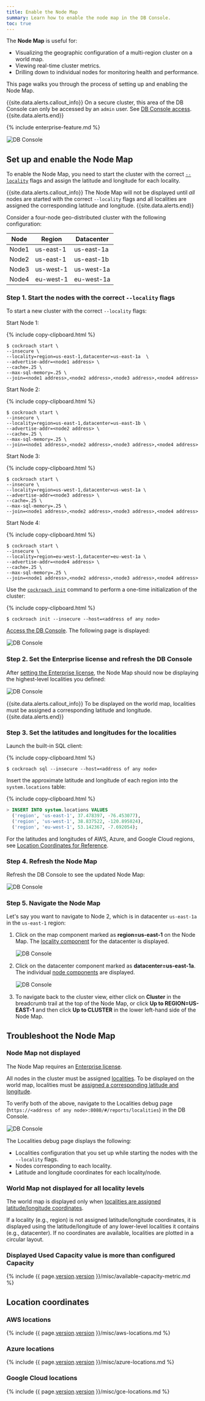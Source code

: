 ```yaml
---
title: Enable the Node Map
summary: Learn how to enable the node map in the DB Console.
toc: true
---
```


The **Node Map** is useful for:

- Visualizing the geographic configuration of a multi-region cluster on a world map.
- Viewing real-time cluster metrics.
- Drilling down to individual nodes for monitoring health and performance.

This page walks you through the process of setting up and enabling the Node Map.

{{site.data.alerts.callout_info}}
On a secure cluster, this area of the DB Console can only be accessed by an `admin` user. See [DB Console access](ui-overview.html#db-console-access).
{{site.data.alerts.end}}

{% include enterprise-feature.md %}

<img src="{{ 'images/v20.2/ui-node-map-navigation3.png' | relative_url }}" alt="DB Console" style="border:1px solid #eee;max-width:100%" />

## Set up and enable the Node Map

To enable the Node Map, you need to start the cluster with the correct [`--locality`](cockroach-start.html#locality) flags and assign the latitude and longitude for each locality.

{{site.data.alerts.callout_info}}
The Node Map will not be displayed until *all* nodes are started with the correct `--locality` flags and all localities are assigned the corresponding latitude and longitude.
{{site.data.alerts.end}}

Consider a four-node geo-distributed cluster with the following configuration:

|  Node | Region | Datacenter |
|  ------ | ------ | ------ |
|  Node1 | us-east-1 | us-east-1a |
|  Node2 | us-east-1 | us-east-1b |
|  Node3 | us-west-1 | us-west-1a |
|  Node4 | eu-west-1 | eu-west-1a |

### Step 1. Start the nodes with the correct `--locality` flags

To start a new cluster with the correct `--locality` flags:

Start Node 1:

{% include copy-clipboard.html %}
~~~
$ cockroach start \
--insecure \
--locality=region=us-east-1,datacenter=us-east-1a  \
--advertise-addr=<node1 address> \
--cache=.25 \
--max-sql-memory=.25 \
--join=<node1 address>,<node2 address>,<node3 address>,<node4 address>
~~~

Start Node 2:

{% include copy-clipboard.html %}
~~~
$ cockroach start \
--insecure \
--locality=region=us-east-1,datacenter=us-east-1b \
--advertise-addr=<node2 address> \
--cache=.25 \
--max-sql-memory=.25 \
--join=<node1 address>,<node2 address>,<node3 address>,<node4 address>
~~~

Start Node 3:

{% include copy-clipboard.html %}
~~~
$ cockroach start \
--insecure \
--locality=region=us-west-1,datacenter=us-west-1a \
--advertise-addr=<node3 address> \
--cache=.25 \
--max-sql-memory=.25 \
--join=<node1 address>,<node2 address>,<node3 address>,<node4 address>
~~~

Start Node 4:

{% include copy-clipboard.html %}
~~~
$ cockroach start \
--insecure \
--locality=region=eu-west-1,datacenter=eu-west-1a \
--advertise-addr=<node4 address> \
--cache=.25 \
--max-sql-memory=.25 \
--join=<node1 address>,<node2 address>,<node3 address>,<node4 address>
~~~

Use the [`cockroach init`](cockroach-init.html) command to perform a one-time initialization of the cluster:

{% include copy-clipboard.html %}
~~~ shell
$ cockroach init --insecure --host=<address of any node>
~~~

[Access the DB Console](ui-overview.html#db-console-access). The following page is displayed:

<img src="{{ 'images/v20.2/ui-node-map-before-license.png' | relative_url }}" alt="DB Console" style="border:1px solid #eee;max-width:100%" />

### Step 2. Set the Enterprise license and refresh the DB Console

After [setting the Enterprise license](enterprise-licensing.html), the Node Map should now be displaying the highest-level localities you defined:

<img src="{{ 'images/v20.2/ui-node-map-after-license.png' | relative_url }}" alt="DB Console" style="border:1px solid #eee;max-width:100%" />

{{site.data.alerts.callout_info}}
To be displayed on the world map, localities must be assigned a corresponding latitude and longitude.
{{site.data.alerts.end}}

### Step 3. Set the latitudes and longitudes for the localities

Launch the built-in SQL client:

{% include copy-clipboard.html %}
~~~ shell
$ cockroach sql --insecure --host=<address of any node>
~~~

Insert the approximate latitude and longitude of each region into the `system.locations` table:

{% include copy-clipboard.html %}
~~~ sql
> INSERT INTO system.locations VALUES
  ('region', 'us-east-1', 37.478397, -76.453077),
  ('region', 'us-west-1', 38.837522, -120.895824),
  ('region', 'eu-west-1', 53.142367, -7.692054);
~~~

For the latitudes and longitudes of AWS, Azure, and Google Cloud regions, see [Location Coordinates for Reference](#location-coordinates).

### Step 4. Refresh the Node Map

Refresh the DB Console to see the updated Node Map:

<img src="{{ 'images/v20.2/ui-node-map-complete.png' | relative_url }}" alt="DB Console" style="border:1px solid #eee;max-width:100%" />

### Step 5. Navigate the Node Map

Let's say you want to navigate to Node 2, which is in datacenter `us-east-1a` in the `us-east-1` region:

1. Click on the map component marked as **region=us-east-1** on the Node Map. The [locality component](ui-cluster-overview-page.html#locality-component) for the datacenter is displayed.

	<img src="{{ 'images/v20.2/ui-node-map-navigation1.png' | relative_url }}" alt="DB Console" style="border:1px solid #eee;max-width:100%" />

1. Click on the datacenter component marked as **datacenter=us-east-1a**. The individual [node components](ui-cluster-overview-page.html#node-component) are displayed.

	<img src="{{ 'images/v20.2/ui-node-map-navigation2.png' | relative_url }}" alt="DB Console" style="border:1px solid #eee;max-width:100%" />

1. To navigate back to the cluster view, either click on **Cluster** in the breadcrumb trail at the top of the Node Map, or click **Up to REGION=US-EAST-1** and then click **Up to CLUSTER** in the lower left-hand side of the Node Map.

## Troubleshoot the Node Map

### Node Map not displayed

The Node Map requires an [Enterprise license](enterprise-licensing.html).

All nodes in the cluster must be assigned [localities](cockroach-start.html#locality). To be displayed on the world map, localities must be [assigned a corresponding latitude and longitude](#step-3-set-the-latitudes-and-longitudes-for-the-localities).

To verify both of the above, navigate to the Localities debug page (`https://<address of any node>:8080/#/reports/localities`) in the DB Console.

<img src="{{ 'images/v20.2/ui-localities-debug.png' | relative_url }}" alt="DB Console" style="border:1px solid #eee;max-width:100%" />

The Localities debug page displays the following:

- Localities configuration that you set up while starting the nodes with the `--locality` flags.
- Nodes corresponding to each locality.
- Latitude and longitude coordinates for each locality/node.

### World Map not displayed for all locality levels

The world map is displayed only when [localities are assigned latitude/longitude coordinates](#step-3-set-the-latitudes-and-longitudes-for-the-localities).

If a locality (e.g., region) is not assigned latitude/longitude coordinates, it is displayed using the latitude/longitude of any lower-level localities it contains (e.g., datacenter). If no coordinates are available, localities are plotted in a circular layout.

### Displayed **Used Capacity** value is more than configured Capacity

{% include {{ page.[version](cluster-settings.html#setting-version).[version](cluster-settings.html#setting-version) }}/misc/available-capacity-metric.md %}

## Location coordinates

### AWS locations

{% include {{ page.[version](cluster-settings.html#setting-version).[version](cluster-settings.html#setting-version) }}/misc/aws-locations.md %}

### Azure locations

{% include {{ page.[version](cluster-settings.html#setting-version).[version](cluster-settings.html#setting-version) }}/misc/azure-locations.md %}

### Google Cloud locations

{% include {{ page.[version](cluster-settings.html#setting-version).[version](cluster-settings.html#setting-version) }}/misc/gce-locations.md %}
